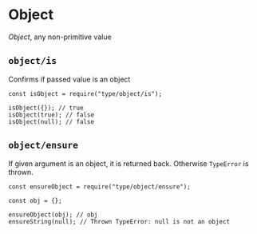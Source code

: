 Object
======

*Object*, any non-primitive value

`object/is`
-----------

Confirms if passed value is an object

    const isObject = require("type/object/is");

    isObject({}); // true
    isObject(true); // false
    isObject(null); // false

`object/ensure`
---------------

If given argument is an object, it is returned back. Otherwise `TypeError` is thrown.

    const ensureObject = require("type/object/ensure");

    const obj = {};

    ensureObject(obj); // obj
    ensureString(null); // Thrown TypeError: null is not an object

